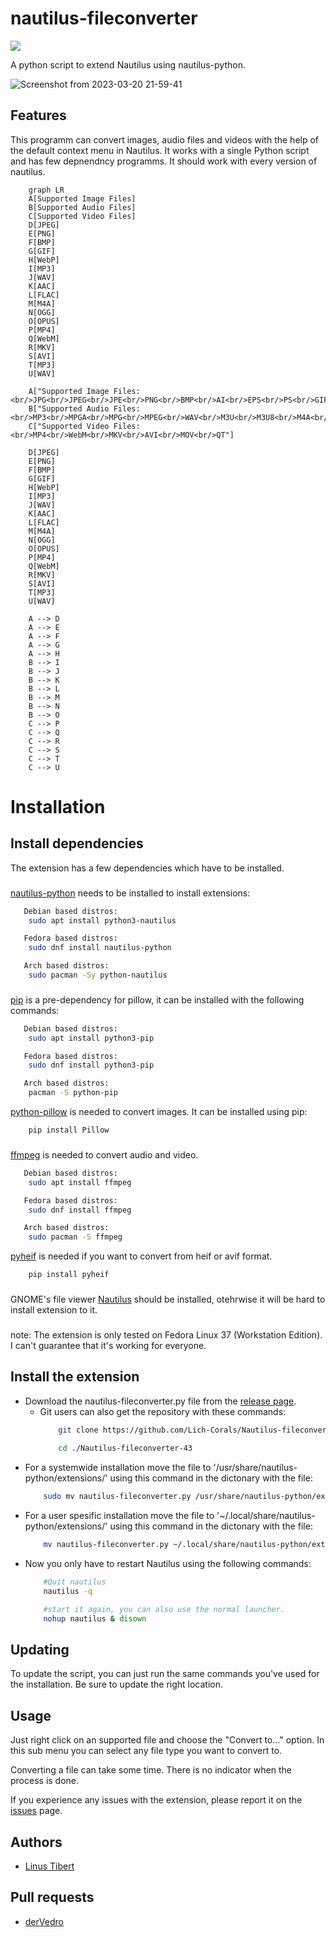 
# nautilus-fileconverter
[![](https://img.shields.io/endpoint?style=for-the-badge&url=https%3A%2F%2Flichcorals.netlify.app%2Fgnome_look.json)](https://www.gnome-look.org/s/Gnome/p/1965601)

A python script to extend Nautilus using nautilus-python.

![Screenshot from 2023-03-20 21-59-41](https://user-images.githubusercontent.com/111392332/226464712-216ef143-6ca7-4c9d-ac15-e51e3a299550.png)

## Features
This programm can convert images, audio files and videos with the help of the default context menu in Nautilus. It works with a single Python script and has few depnendncy programms. It should work with every version of nautilus.
```mermaid
    graph LR
    A[Supported Image Files]
    B[Supported Audio Files]
    C[Supported Video Files]
    D[JPEG]
    E[PNG]
    F[BMP]
    G[GIF]
    H[WebP]
    I[MP3]
    J[WAV]
    K[AAC]
    L[FLAC]
    M[M4A]
    N[OGG]
    O[OPUS]
    P[MP4]
    Q[WebM]
    R[MKV]
    S[AVI]
    T[MP3]
    U[WAV]
    
    A["Supported Image Files:<br/>JPG<br/>JPEG<br/>JPE<br/>PNG<br/>BMP<br/>AI<br/>EPS<br/>PS<br/>GIF<br/>ICO<br/>PCX<br/>PPM<br/>TIFF<br/>TIF<br/>XBM<br/>FLI<br/>FPX<br/>BIN<br/>WMF<br/>XPM<br/>WEBP<br/>AVIF<br/>HEIC"]
    B["Supported Audio Files:<br/>MP3<br/>MPGA<br/>MPG<br/>MPEG<br/>WAV<br/>M3U<br/>M3U8<br/>M4A<br/>MKA<br/>AAC<br/>3GP<br/>3G2<br/>OGG<br/>OPUS"]
    C["Supported Video Files:<br/>MP4<br/>WebM<br/>MKV<br/>AVI<br/>MOV<br/>QT"]
   
    D[JPEG]
    E[PNG]
    F[BMP]
    G[GIF]
    H[WebP]
    I[MP3]
    J[WAV]
    K[AAC]
    L[FLAC]
    M[M4A]
    N[OGG]
    O[OPUS]
    P[MP4]
    Q[WebM]
    R[MKV]
    S[AVI]
    T[MP3]
    U[WAV]
    
    A --> D
    A --> E
    A --> F
    A --> G
    A --> H
    B --> I
    B --> J
    B --> K
    B --> L
    B --> M
    B --> N
    B --> O
    C --> P
    C --> Q
    C --> R
    C --> S
    C --> T
    C --> U
```
# Installation
## Install dependencies
The extension has a few dependencies which have to be installed.
###
[nautilus-python](https://github.com/GNOME/nautilus-python) needs to be installed to install extensions:

```bash
   Debian based distros:
    sudo apt install python3-nautilus

   Fedora based distros:
    sudo dnf install nautilus-python

   Arch based distros:
    sudo pacman -Sy python-nautilus
```
###


[pip](https://pypi.org/project/pip/) is a pre-dependency for pillow, it can be installed with the following commands:

```bash
   Debian based distros:
    sudo apt install python3-pip

   Fedora based distros:
    sudo dnf install python3-pip

   Arch based distros:
    pacman -S python-pip
```

[python-pillow](https://python-pillow.org/) is needed to convert images. It can be installed using pip:
```bash
    pip install Pillow
```
###

[ffmpeg](https://ffmpeg.org/download.html#build-linux) is needed to convert audio and video.

```bash
   Debian based distros:
    sudo apt install ffmpeg

   Fedora based distros:
    sudo dnf install ffmpeg

   Arch based distros:
    sudo pacman -S ffmpeg
```
[pyheif](https://pypi.org/project/pyheif/) is needed if you want to convert from heif or avif format.

```bash
    pip install pyheif
```

###
GNOME's file viewer [Nautilus](https://apps.gnome.org/en-GB/app/org.gnome.Nautilus/) should be installed, otehrwise it will be hard to install extension to it.
###
note: The extension is only tested on Fedora Linux 37 (Workstation Edition). I can't guarantee that it's working for everyone.
## Install the extension
- Download the nautilus-fileconverter.py file from the [release page](https://github.com/Lich-Corals/Nautilus-fileconverter-43/releases).
    - Git users can also get the repository with these commands:
        ```bash
            git clone https://github.com/Lich-Corals/Nautilus-fileconverter-43
            
            cd ./Nautilus-fileconverter-43
        ```
- For a systemwide installation move the file to '/usr/share/nautilus-python/extensions/' using this command in the dictonary with the file:
    ```bash
        sudo mv nautilus-fileconverter.py /usr/share/nautilus-python/extensions/nautilus-fileconverter.py
    ```
- For a user spesific installation move the file to '~/.local/share/nautilus-python/extensions/' using this command in the dictonary with the file:
    ```bash
        mv nautilus-fileconverter.py ~/.local/share/nautilus-python/extensions/nautilus-fileconverter.py
    ```
- Now you only have to restart Nautilus using the following commands:
    ```bash
        #Quit nautilus
        nautilus -q 

        #start it again, you can also use the normal launcher.
        nohup nautilus & disown
    ```
## Updating
To update the script, you can just run the same commands you've used for the installation.
Be sure to update the right location.
## Usage

Just right click on an supported file and choose the "Convert to..." option. In this sub menu you can select any file type you want to convert to.

Converting a file can take some time. There is no indicator when the process is done.

If you experience any issues with the extension, please report it on the [issues](https://github.com/Lich-Corals/nautilus-fileconverter/issues) page.

## Authors

- [Linus Tibert](https://github.com/Lich-Corals)

## Pull requests

- [derVedro](https://github.com/derVedro)
